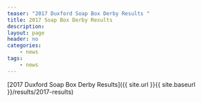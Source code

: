 ```yaml
---
teaser: "2017 Duxford Soap Box Derby Results "
title: 2017 Soap Box Derby Results
description:
layout: page
header: no
categories:
    - news
tags:
    - news
---
```


[2017 Duxford Soap Box Derby Results]({{ site.url }}{{ site.baseurl }}/results/2017-results)
